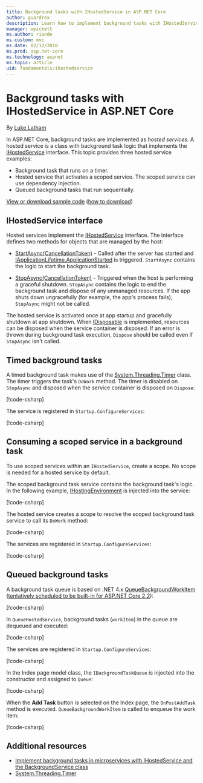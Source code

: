 ```yaml
---
title: Background tasks with IHostedService in ASP.NET Core
author: guardrex
description: Learn how to implement background tasks with IHostedService in ASP.NET Core.
manager: wpickett
ms.author: riande
ms.custom: mvc
ms.date: 02/12/2018
ms.prod: asp.net-core
ms.technology: aspnet
ms.topic: article
uid: fundamentals/ihostedservice
---
```

# Background tasks with IHostedService in ASP.NET Core

By [Luke Latham](https://github.com/guardrex)

In ASP.NET Core, background tasks are implemented as *hosted services*. A hosted service is a class with background task logic that implements the [IHostedService](/dotnet/api/microsoft.extensions.hosting.ihostedservice) interface. This topic provides three hosted service examples:

* Background task that runs on a timer.
* Hosted service that activates a scoped service. The scoped service can use dependency injection.
* Queued background tasks that run sequentially.

[View or download sample code](https://github.com/aspnet/Docs/tree/master/aspnetcore/fundamentals/ihostedservice/samples/) ([how to download](xref:tutorials/index#how-to-download-a-sample))

## IHostedService interface

Hosted services implement the [IHostedService](/dotnet/api/microsoft.extensions.hosting.ihostedservice) interface. The interface defines two methods for objects that are managed by the host:

* [StartAsync(CancellationToken)](/dotnet/api/microsoft.extensions.hosting.ihostedservice.startasync) - Called after the server has started and [IApplicationLifetime.ApplicationStarted](/dotnet/api/microsoft.aspnetcore.hosting.iapplicationlifetime.applicationstarted) is triggered. `StartAsync` contains the logic to start the background task.

* [StopAsync(CancellationToken)](/dotnet/api/microsoft.extensions.hosting.ihostedservice.stopasync) - Triggered when the host is performing a graceful shutdown. `StopAsync` contains the logic to end the background task and dispose of any unmanaged resources. If the app shuts down ungracefully (for example, the app's process fails), `StopAsync` might not be called.

The hosted service is activated once at app startup and gracefully shutdown at app shutdown. When [IDisposable]() is implemented, resources can be disposed when the service container is disposed. If an error is thrown during background task execution, `Dispose` should be called even if `StopAsync` isn't called.

## Timed background tasks

A timed background task makes use of the [System.Threading.Timer](/dotnet/api/system.threading.timer) class. The timer triggers the task's `DoWork` method. The timer is disabled on `StopAsync` and disposed when the service container is disposed on `Dispose`:

[!code-csharp[](ihostedservice/sample/Services/TimedHostedService.cs?name=snippet1&highlight=9,23,30)]

The service is registered in `Startup.ConfigureServices`:

[!code-csharp[](ihostedservice/sample/Startup.cs?name=snippet1)]

## Consuming a scoped service in a background task

To use scoped services within an `IHostedService`, create a scope. No scope is needed for a hosted service by default.

The scoped background task service contains the background task's logic. In the following example, [IHostingEnvironment](/dotnet/api/microsoft.aspnetcore.hosting.ihostingenvironment) is injected into the service:

[!code-csharp[](ihostedservice/sample/Services/ScopedProcessingService.cs?name=snippet1&highlight=8,12,18)]

The hosted service creates a scope to resolve the scoped background task service to call its `DoWork` method:

[!code-csharp[](ihostedservice/sample/Services/ConsumeScopedServiceHostedService.cs?name=snippet1&highlight=23-29)]

The services are registered in `Startup.ConfigureServices`:

[!code-csharp[](ihostedservice/sample/Startup.cs?name=snippet2)]

## Queued background tasks

A background task queue is based on .NET 4.x [QueueBackgroundWorkItem](/dotnet/api/system.web.hosting.hostingenvironment.queuebackgroundworkitem) ([tentatively scheduled to be built-in for ASP.NET Core 2.2](https://github.com/aspnet/Hosting/issues/1280)):

[!code-csharp[](ihostedservice/sample/Services/BackgroundTaskQueue.cs?name=snippet1)]

In `QueueHostedService`, background tasks (`workItem`) in the queue are dequeued and executed:

[!code-csharp[](ihostedservice/sample/Services/QueuedHostedService.cs?name=snippet1&highlight=30-31,35)]

The services are registered in `Startup.ConfigureServices`:

[!code-csharp[](ihostedservice/sample/Startup.cs?name=snippet3)]

In the Index page model class, the `IBackgroundTaskQueue` is injected into the constructor and assigned to `Queue`:

[!code-csharp[](ihostedservice/sample/Pages/Index.cshtml.cs?name=snippet1)]

When the **Add Task** button is selected on the Index page, the `OnPostAddTask` method is executed. `QueueBackgroundWorkItem` is called to enqueue the work item:

[!code-csharp[](ihostedservice/sample/Pages/Index.cshtml.cs?name=snippet2)]

## Additional resources

* [Implement background tasks in microservices with IHostedService and the BackgroundService class](/dotnet/standard/microservices-architecture/multi-container-microservice-net-applications/background-tasks-with-ihostedservice)
* [System.Threading.Timer](/dotnet/api/system.threading.timer)
